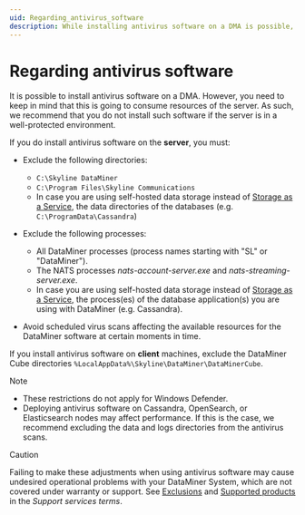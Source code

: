 ```yaml
---
uid: Regarding_antivirus_software
description: While installing antivirus software on a DMA is possible, this will consume server resources and is not recommended in a well-protected environment.
---
```


# Regarding antivirus software

It is possible to install antivirus software on a DMA. However, you need to keep in mind that this is going to consume resources of the server. As such, we recommend that you do not install such software if the server is in a well-protected environment.

If you do install antivirus software on the **server**, you must:

- Exclude the following directories:

  - `C:\Skyline DataMiner`
  - `C:\Program Files\Skyline Communications`
  - In case you are using self-hosted data storage instead of [Storage as a Service](xref:STaaS), the data directories of the databases (e.g. `C:\ProgramData\Cassandra`)

- Exclude the following processes:

  - All DataMiner processes (process names starting with "SL" or "DataMiner").
  - The NATS processes *nats-account-server.exe* and *nats-streaming-server.exe*.
  - In case you are using self-hosted data storage instead of [Storage as a Service](xref:STaaS), the process(es) of the database application(s) you are using with DataMiner (e.g. Cassandra).

- Avoid scheduled virus scans affecting the available resources for the DataMiner software at certain moments in time.

If you install antivirus software on **client** machines, exclude the DataMiner Cube directories `%LocalAppData%\Skyline\DataMiner\DataMinerCube`.

> [!NOTE]
>
> - These restrictions do not apply for Windows Defender.
> - Deploying antivirus software on Cassandra, OpenSearch, or Elasticsearch nodes may affect performance. If this is the case, we recommend excluding the data and logs directories from the antivirus scans.

> [!CAUTION]
> Failing to make these adjustments when using antivirus software may cause undesired operational problems with your DataMiner System, which are not covered under warranty or support. See [Exclusions](xref:Support_Terms_On_Premises#exclusions) and [Supported products](xref:Support_Terms_On_Premises#supported-products) in the *Support services terms*.
